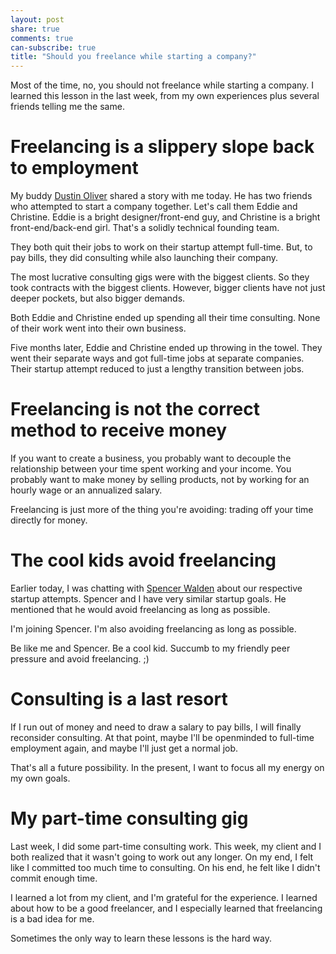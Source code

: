 ```yaml
---
layout: post
share: true
comments: true
can-subscribe: true
title: "Should you freelance while starting a company?"
---
```


Most of the time, no, you should not freelance while starting a company.  I learned this lesson in the last week, from my own experiences plus several friends telling me the same.

# Freelancing is a slippery slope back to employment

My buddy <a href="https://twitter.com/DustinWOliver" target="_blank">Dustin Oliver</a> shared a story with me today.  He has two friends who attempted to start a company together.  Let's call them Eddie and Christine.  Eddie is a bright designer/front-end guy, and Christine is a bright front-end/back-end girl.  That's a solidly technical founding team.

They both quit their jobs to work on their startup attempt full-time.  But, to pay bills, they did consulting while also launching their company.

The most lucrative consulting gigs were with the biggest clients.  So they took contracts with the biggest clients.  However, bigger clients have not just deeper pockets, but also bigger demands.

Both Eddie and Christine ended up spending all their time consulting.  None of their work went into their own business.

Five months later, Eddie and Christine ended up throwing in the towel.  They went their separate ways and got full-time jobs at separate companies.  Their startup attempt reduced to just a lengthy transition between jobs.

# Freelancing is not the correct method to receive money

If you want to create a business, you probably want to decouple the relationship between your time spent working and your income.  You probably want to make money by selling products, not by working for an hourly wage or an annualized salary.

Freelancing is just more of the thing you're avoiding:  trading off your time directly for money.

# The cool kids avoid freelancing

Earlier today, I was chatting with <a href="https://twitter.com/Swaldy" target="_blank">Spencer Walden</a> about our respective startup attempts.  Spencer and I have very similar startup goals.  He mentioned that he would avoid freelancing as long as possible.

I'm joining Spencer.  I'm also avoiding freelancing as long as possible.

Be like me and Spencer.  Be a cool kid.  Succumb to my friendly peer pressure and avoid freelancing.  ;)

# Consulting is a last resort

If I run out of money and need to draw a salary to pay bills, I will finally reconsider consulting.  At that point, maybe I'll be openminded to full-time employment again, and maybe I'll just get a normal job.

That's all a future possibility.  In the present, I want to focus all my energy on my own goals.

# My part-time consulting gig

Last week, I did some part-time consulting work.  This week, my client and I both realized that it wasn't going to work out any longer.  On my end, I felt like I committed too much time to consulting.  On his end, he felt like I didn't commit enough time.

I learned a lot from my client, and I'm grateful for the experience.  I learned about how to be a good freelancer, and I especially learned that freelancing is a bad idea for me.

Sometimes the only way to learn these lessons is the hard way.

